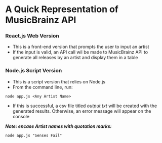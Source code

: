 # A Quick Representation of MusicBrainz API

### React.js Web Version
- This is a front-end version that prompts the user to input an artist
- If the input is valid, an API call wil be made to MusicBrainz API to generate all releases by an artist and display them in a table

### Node.js Script Version
- This is a script version that relies on Node.js
- From the command line, run:
```
node app.js <Any Artist Name>
```
- If this is successful, a csv file titled _output.txt_ will be created with the generated results. Otherwise, an error message will appear on the console
  
***Note: encase Artist names with quotation marks:***
```
node app.js "Senses Fail"
```